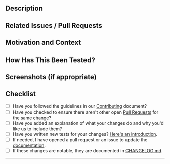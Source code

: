 <!--- We squash and merge pull requests, so the title of the PR will be the title of the merge commit -->
<!--- Please follow https://www.conventionalcommits.org/ in the title --->

## Description

<!--- Describe your changes in detail -->

## Related Issues / Pull Requests

<!--- If your PR fixes/resolves one or more issues, or is related to another PR, link to them here. -->
<!--- See: https://docs.GitHub.com/en/free-pro-team@latest/GitHub/managing-your-work-on-GitHub/linking-a-pull-request-to-an-issue#linking-a-pull-request-to-an-issue-using-a-keyword --->

## Motivation and Context

<!--- Why is this change required? What problem does it solve? -->

## How Has This Been Tested?

<!--- Tested on which OS(s)? Tested on light/dark system theme? -->

## Screenshots (if appropriate)

## Checklist

<!--- Go over all the following points, and put an `x` in all the boxes that apply. -->
<!--- You can open a pull request before all these are done, but they should be done before getting merged. -->

- [ ] Have you followed the guidelines in our
      [Contributing](https://github.com/jmuelbert/anniversaryreminder/blob/master/CONTRIBUTING.md)
      document?
- [ ] Have you checked to ensure there aren't other open
      [Pull Requests](https://github.com/jmuelbert/anniversaryreminder/pulls) for the same change?
- [ ] Have you added an explanation of what your changes do and why you'd like us to include them?
- [ ] Have you written new tests for your changes?
      [Here's an introduction](https://help.github.com/articles/creating-a-pull-request/).
- [ ] If needed, I have opened a pull request or an issue to update the
      [documentation](http://jmuelbert.github.io/anniversaryreminder/).
- [ ] If these changes are notable, they are documented in
      [CHANGELOG.md](https://github.com/jmuelbert/anniversaryreminder/blob/master/CHANGELOG.md).

---
